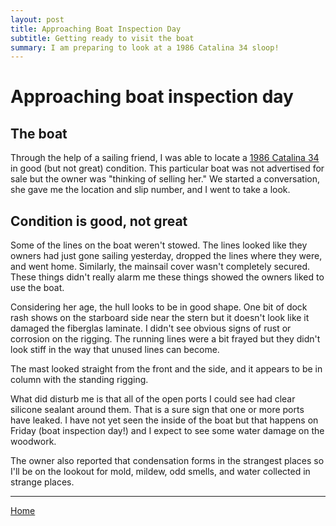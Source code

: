 ```yaml
---
layout: post
title: Approaching Boat Inspection Day
subtitle: Getting ready to visit the boat
summary: I am preparing to look at a 1986 Catalina 34 sloop!
---
```


# Approaching boat inspection day

## The boat
Through the help of a sailing friend, I was able to locate a [1986 Catalina 34](https://sailboatdata.com/sailboat/catalina-34) in good (but not great) condition. This particular boat was not advertised for sale but the owner was "thinking of selling her." We started a conversation, she gave me the location and slip number, and I went to take a look.

## Condition is good, not great
Some of the lines on the boat weren't stowed. The lines looked like they owners had just gone sailing yesterday, dropped the lines where they were, and went home. Similarly, the mainsail cover wasn't completely secured. These things didn't really alarm me these things showed the owners liked to use the boat. 

Considering her age, the hull looks to be in good shape. One bit of dock rash shows on the starboard side near the stern but it doesn't look like it damaged the fiberglas laminate. I didn't see obvious signs of rust or corrosion on the rigging. The running lines were a bit frayed but they didn't look stiff in the way that unused lines can become.

The mast looked straight from the front and the side, and it appears to be in column with the standing rigging. 

What did disturb me is that all of the open ports I could see had clear silicone sealant around them. That is a sure sign that one or more ports have leaked. I have not yet seen the inside of the boat but that happens on Friday (boat inspection day!) and I expect to see some water damage on the woodwork.

The owner also reported that condensation forms in the strangest places so I'll be on the lookout for mold, mildew, odd smells, and water collected in strange places.

___

[Home](https://tomsalzer.github.io/Sailing/)
